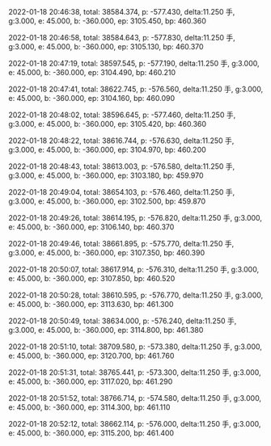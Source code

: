 2022-01-18 20:46:38, total: 38584.374, p: -577.430, delta:11.250 手, g:3.000, e: 45.000, b: -360.000, ep: 3105.450, bp: 460.360

2022-01-18 20:46:58, total: 38584.643, p: -577.830, delta:11.250 手, g:3.000, e: 45.000, b: -360.000, ep: 3105.130, bp: 460.370

2022-01-18 20:47:19, total: 38597.545, p: -577.190, delta:11.250 手, g:3.000, e: 45.000, b: -360.000, ep: 3104.490, bp: 460.210

2022-01-18 20:47:41, total: 38622.745, p: -576.560, delta:11.250 手, g:3.000, e: 45.000, b: -360.000, ep: 3104.160, bp: 460.090

2022-01-18 20:48:02, total: 38596.645, p: -577.460, delta:11.250 手, g:3.000, e: 45.000, b: -360.000, ep: 3105.420, bp: 460.360

2022-01-18 20:48:22, total: 38616.744, p: -576.630, delta:11.250 手, g:3.000, e: 45.000, b: -360.000, ep: 3104.970, bp: 460.200

2022-01-18 20:48:43, total: 38613.003, p: -576.580, delta:11.250 手, g:3.000, e: 45.000, b: -360.000, ep: 3103.180, bp: 459.970

2022-01-18 20:49:04, total: 38654.103, p: -576.460, delta:11.250 手, g:3.000, e: 45.000, b: -360.000, ep: 3102.500, bp: 459.870

2022-01-18 20:49:26, total: 38614.195, p: -576.820, delta:11.250 手, g:3.000, e: 45.000, b: -360.000, ep: 3106.140, bp: 460.370

2022-01-18 20:49:46, total: 38661.895, p: -575.770, delta:11.250 手, g:3.000, e: 45.000, b: -360.000, ep: 3107.350, bp: 460.390

2022-01-18 20:50:07, total: 38617.914, p: -576.310, delta:11.250 手, g:3.000, e: 45.000, b: -360.000, ep: 3107.850, bp: 460.520

2022-01-18 20:50:28, total: 38610.595, p: -576.770, delta:11.250 手, g:3.000, e: 45.000, b: -360.000, ep: 3113.630, bp: 461.300

2022-01-18 20:50:49, total: 38634.000, p: -576.240, delta:11.250 手, g:3.000, e: 45.000, b: -360.000, ep: 3114.800, bp: 461.380

2022-01-18 20:51:10, total: 38709.580, p: -573.380, delta:11.250 手, g:3.000, e: 45.000, b: -360.000, ep: 3120.700, bp: 461.760

2022-01-18 20:51:31, total: 38765.441, p: -573.300, delta:11.250 手, g:3.000, e: 45.000, b: -360.000, ep: 3117.020, bp: 461.290

2022-01-18 20:51:52, total: 38766.714, p: -574.580, delta:11.250 手, g:3.000, e: 45.000, b: -360.000, ep: 3114.300, bp: 461.110

2022-01-18 20:52:12, total: 38662.114, p: -576.000, delta:11.250 手, g:3.000, e: 45.000, b: -360.000, ep: 3115.200, bp: 461.400